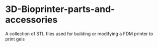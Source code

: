 # 3D-Bioprinter-parts-and-accessories
A collection of STL files used for building or modifying a FDM printer to print gels
